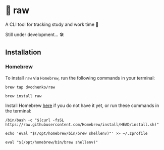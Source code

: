 # 🦇 raw

A CLI tool for tracking study and work time 👾

Still under development... 🛠️

## Installation

### Homebrew

To install ``raw`` via ``Homebrew``, run the following commands in your terminal:
~~~
brew tap dvodnenko/raw

brew install raw
~~~

Install Homebrew [here](https://brew.sh) if you do not have it yet, or run these commands in the terminal:

~~~
/bin/bash -c "$(curl -fsSL https://raw.githubusercontent.com/Homebrew/install/HEAD/install.sh)"

echo 'eval "$(/opt/homebrew/bin/brew shellenv)"' >> ~/.zprofile

eval "$(/opt/homebrew/bin/brew shellenv)"
~~~
